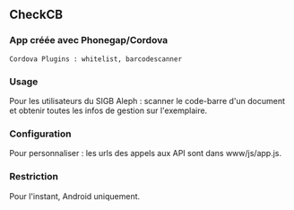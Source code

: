 ## CheckCB

### App créée avec Phonegap/Cordova

    Cordova Plugins : whitelist, barcodescanner 

### Usage

 Pour les utilisateurs du SIGB Aleph : scanner le code-barre d'un document et obtenir toutes les infos de gestion sur l'exemplaire.
 
 ### Configuration
 
 Pour personnaliser : les urls des appels aux API sont dans www/js/app.js.

 ### Restriction

 Pour l'instant, Android uniquement.


